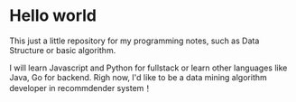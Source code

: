 # Hello world
This just a little repository for my programming notes, such as Data Structure or basic algorithm.

I will learn Javascript and Python for fullstack or learn other languages like Java, Go for backend. Righ now, I'd like to be a data mining algorithm developer in recommdender system！

